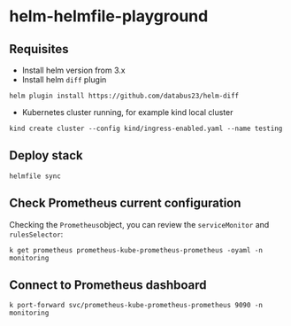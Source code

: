# helm-helmfile-playground

## Requisites

- Install helm version from 3.x
- Install helm `diff` plugin
```
helm plugin install https://github.com/databus23/helm-diff
```
- Kubernetes cluster running, for example kind local cluster
```
kind create cluster --config kind/ingress-enabled.yaml --name testing
```

## Deploy stack
```
helmfile sync
```

## Check Prometheus current configuration
Checking the `Prometheus`object, you can review the `serviceMonitor` and `rulesSelector`:
```
k get prometheus prometheus-kube-prometheus-prometheus -oyaml -n monitoring
```

## Connect to Prometheus dashboard
```
k port-forward svc/prometheus-kube-prometheus-prometheus 9090 -n monitoring
```
